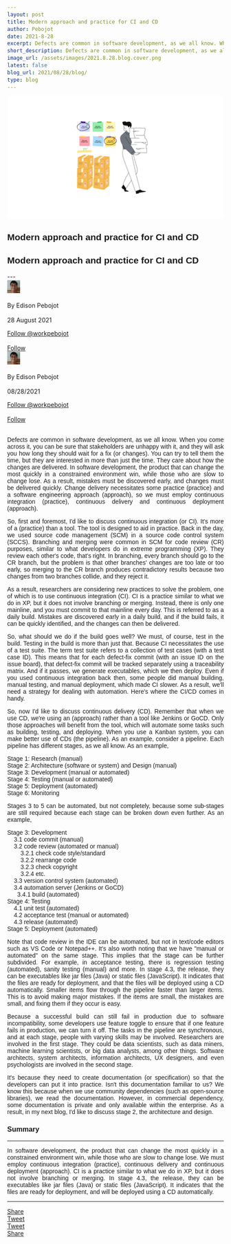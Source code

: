 ```yaml
---
layout: post
title: Modern approach and practice for CI and CD
author: Pebojot
date: 2021-8-28
excerpt: Defects are common in software development, as we all know. When you come across it, you can be sure that stakeholders are unhappy with it, and they will ask you how long they should wait for a fix (or changes).
short_description: Defects are common in software development, as we all know. When you come across it, you can be sure that stakeholders are unhappy with it
image_url: /assets/images/2021.8.28.blog.cover.png
latest: false
blog_url: 2021/08/28/blog/
type: blog
---
```

<img src="/assets/images/2021.8.28.blog.cover.png" class="rounded img-fluid" alt="cover">

<div class="desktop__size" style="text-align: justify;word-break: keep-all;font-family:sans-serif;">
    <h2>Modern approach and practice for CI and CD</h2>
</div>
<div class="mobile__size" style="text-align: justify;word-break: keep-all;font-family:sans-serif;">
    <h2>Modern approach and practice for CI and CD</h2>
</div>
---

<div class="desktop__size">
    <div class="d-flex align-items-center">
    <div class="align-self-center">
        <small class="text-muted">
        <img src="/assets/images/2x2.webp" width="30" height="30" class="img-fluid rounded-circle"
            alt="Edison Pebojot">
        </small>
    </div>
      &nbsp;
      <div class="align-self-center">
        By Edison Pebojot
      </div>
      &nbsp;
      <div class="align-self-center">
        28 August 2021
      </div>
    </div>
    <p></p>
    <div class="d-flex align-items-center">
      <div class="align-self-center">
        <a href="https://twitter.com/workpebojot?ref_src=twsrc%5Etfw" class="twitter-follow-button" data-size="large"
          data-show-screen-name="false" data-show-count="false">Follow @workpebojot</a>
        <script async src="https://platform.twitter.com/widgets.js" charset="utf-8"></script>
      </div>
      &nbsp;
      <div class="align-self-center">
        <a class="github-button" href="https://github.com/workpebojot"
          data-color-scheme="no-preference: light; light: light; dark: light;" data-size="large"
          aria-label="Follow @workpebojot on GitHub">Follow</a>
      </div>
    </div>
 </div>


<div class="mobile__size">
    <div class="d-flex align-items-center">
        <div class="align-self-center">
            <small class="text-muted">
                <img src="/assets/images/2x2.webp" width="30" height="30" class="img-fluid rounded-circle"  alt="Edison Pebojot">
            </small>
        </div>
        &nbsp;
        <div class="align-self-center">
            By Edison Pebojot
        </div>
        &nbsp;
        <div class="align-self-center flex-grow-1">
            08/28/2021
        </div>
    </div>
    <p></p>
    <div class="d-flex align-items-center justify-content-start">
        <div class="align-self-center">
            <a href="https://twitter.com/workpebojot?ref_src=twsrc%5Etfw" class="twitter-follow-button align-self-center" data-show-screen-name="false" data-show-count="false">Follow @workpebojot</a><script async src="https://platform.twitter.com/widgets.js" charset="utf-8"></script>
        </div>
        &nbsp;
        <div class="align-self-center">
            <a class="github-button align-self-center" href="https://github.com/workpebojot" aria-label="Follow @workpebojot on GitHub">Follow</a>
        </div>
    </div>
</div>
<br />
  <div style="text-align: justify;word-break: keep-all;font-family:sans-serif;">
    <p>
        Defects are common in software development, as we all know. When you come across it, you can be sure that stakeholders are unhappy with it, and they will ask you how long they should wait for a fix (or changes). You can try to tell them the time, but they are interested in more than just the time. They care about how the changes are delivered. In software development, the product that can change the most quickly in a constrained environment win, while those who are slow to change lose. As a result, mistakes must be discovered early, and changes must be delivered quickly. Change delivery necessitates some practice (practice) and a software engineering approach (approach), so we must employ continuous integration (practice), continuous delivery and continuous deployment (approach).
    </p>
    <p>
         So, first and foremost, I'd like to discuss continuous integration (or CI). It's more of a (practice) than a tool. The tool is designed to aid in practice. Back in the day, we used source code management (SCM) in a source code control system (SCCS). Branching and merging were common in SCM for code review (CR) purposes, similar to what developers do in extreme programming (XP). They review each other's code, that's right. In branching, every branch should go to the CR branch, but the problem is that other branches' changes are too late or too early, so merging to the CR branch produces contradictory results because two changes from two branches collide, and they reject it.
    </p>
    <p>
        As a result, researchers are considering new practices to solve the problem, one of which is to use continuous integration (CI). CI is a practice similar to what we do in XP, but it does not involve branching or merging. Instead, there is only one mainline, and you must commit to that mainline every day. This is referred to as a daily build. Mistakes are discovered early in a daily build, and if the build fails, it can be quickly identified, and the changes can then be delivered.
    </p>
    <p>
        So, what should we do if the build goes well? We must, of course, test in the build. Testing in the build is more than just that. Because CI necessitates the use of a test suite. The term test suite refers to a collection of test cases (with a test case ID). This means that for each defect-fix commit (with an issue ID on the issue board), that defect-fix commit will be tracked separately using a traceability matrix. And if it passes, we generate executables, which we then deploy. Even if you used continuous integration back then, some people did manual building, manual testing, and manual deployment, which made CI slower. As a result, we'll need a strategy for dealing with automation. Here's where the CI/CD comes in handy.
    </p>
    <p>
       So, now I'd like to discuss continuous delivery (CD). Remember that when we use CD, we're using an (approach) rather than a tool like Jenkins or GoCD. Only those approaches will benefit from the tool, which will automate some tasks such as building, testing, and deploying. When you use a Kanban system, you can make better use of CDs (the pipeline). As an example, consider a pipeline. Each pipeline has different stages, as we all know. As an example, 
    </p>
    <p>
        Stage 1: Research (manual) <br>
        Stage 2: Architecture (software or system) and Design (manual) <br>
        Stage 3: Development (manual or automated) <br>
        Stage 4: Testing (manual or automated) <br>
        Stage 5: Deployment (automated) <br>
        Stage 6: Monitoring <br>
    </p>
    <p>
        Stages 3 to 5 can be automated, but not completely, because some sub-stages are still required because each stage can be broken down even further. As an example,
    </p>
    <p>
        Stage 3: Development <br>
        &nbsp; &nbsp; 3.1 code commit (manual) <br>
        &nbsp; &nbsp; 3.2 code review (automated or manual) <br>
        &nbsp; &nbsp; &nbsp; &nbsp; 3.2.1 check code style/standard <br>
        &nbsp; &nbsp; &nbsp; &nbsp; 3.2.2 rearrange code <br>
        &nbsp; &nbsp; &nbsp; &nbsp; 3.2.3 check copyright <br>
        &nbsp; &nbsp; &nbsp; &nbsp; 3.2.4 etc. <br>
        &nbsp; &nbsp; 3.3 version control system (automated) <br>
        &nbsp; &nbsp; 3.4 automation server (Jenkins or GoCD) <br>
        &nbsp; &nbsp; &nbsp; 3.4.1 build (automated) <br>
        Stage 4: Testing <br>
        &nbsp; &nbsp; 4.1 unit test (automated) <br>
        &nbsp; &nbsp; 4.2 acceptance test (manual or automated) <br>
        &nbsp; &nbsp; 4.3 release (automated) <br>
        Stage 5: Deployment (automated)
    </p>
    <p>
        Note that code review in the IDE can be automated, but not in text/code editors such as VS Code or Notepad++. It's also worth noting that we have "manual or automated" on the same stage. This implies that the stage can be further subdivided. For example, in acceptance testing, there is regression testing (automated), sanity testing (manual) and more. In stage 4.3, the release, they can be executables like jar files (Java) or static files (JavaScript). It indicates that the files are ready for deployment, and that the files will be deployed using a CD automatically. Smaller items flow through the pipeline faster than larger items. This is to avoid making major mistakes. If the items are small, the mistakes are small, and fixing them if they occur is easy.
    </p>
    <p>
        Because a successful build can still fail in production due to software incompatibility, some developers use feature toggle to ensure that if one feature fails in production, we can turn it off. The tasks in the pipeline are synchronous, and at each stage, people with varying skills may be involved. Researchers are involved in the first stage. They could be data scientists, such as data miners, machine learning scientists, or big data analysts, among other things. Software architects, system architects, information architects, UX designers, and even psychologists are involved in the second stage.
    </p>
    <p>
        It's because they need to create documentation (or specification) so that the developers can put it into practice. Isn't this documentation familiar to us? We know this because when we use community dependencies (such as open-source libraries), we read the documentation. However, in commercial dependency, some documentation is private and only available within the enterprise. As a result, in my next blog, I'd like to discuss stage 2, the architecture and design.
    </p>
    <h3>Summary</h3>
    <hr />
    <p>
        In software development, the product that can change the most quickly in a constrained environment win, while those who are slow to change lose. We must employ continuous integration (practice), continuous delivery and continuous deployment (approach). CI is a practice similar to what we do in XP, but it does not involve branching or merging. In stage 4.3, the release, they can be executables like jar files (Java) or static files (JavaScript). It indicates that the files are ready for deployment, and will be deployed using a CD automatically.
    </p>
  </div>
<hr />
<div class="desktop__size">
  <div class="d-flex align-items-center justify-content-start">
    <div class="align-self-center">
      <div class="fb-share-button align-self-center" style="vertical-align: super;top:-2px" data-href="https://www.pebojot.com/2022/08/28/blog/" data-layout="button" data-size="large"><a target="_blank" href="https://www.facebook.com/sharer/sharer.php?u=https%3A%2F%2Fdevelopers.facebook.com%2Fdocs%2Fplugins%2F&amp;src=sdkpreparse" class="fb-xfbml-parse-ignore">Share</a></div>
    </div>
    <div class="align-self-center">
      <a href="https://twitter.com/share?ref_src=twsrc%5Etfw" class="twitter-share-button" data-size="large"
        data-show-screen-name="false" data-show-count="false" data-via="workpebojot">Tweet</a>
      <script async src="https://platform.twitter.com/widgets.js" charset="utf-8"></script>
    </div>
  </div>
</div>

<div class="mobile__size">
    <div class="d-flex align-items-center justify-content-start">
        <div class="align-self-center">
            <a href="https://twitter.com/share?ref_src=twsrc%5Etfw" class="twitter-share-button align-self-center" data-show-screen-name="false" data-show-count="false" data-via="workpebojot">Tweet</a><script async src="https://platform.twitter.com/widgets.js" charset="utf-8"></script>
        </div>
        <div class="align-self-center">
            <div class="fb-share-button align-self-center" style="vertical-align: super;top:-2px" data-href="https://www.pebojot.com/2022/08/28/blog/" data-layout="button" data-size="small"><a target="_blank" href="https://www.facebook.com/sharer/sharer.php?u=https%3A%2F%2Fdevelopers.facebook.com%2Fdocs%2Fplugins%2F&amp;src=sdkpreparse" class="fb-xfbml-parse-ignore">Share</a></div>
        </div>
    </div>
</div>
<br />
<br />
<br />
<br />
<br />